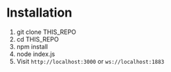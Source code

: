 # Installation
1. git clone THIS_REPO
2. cd THIS_REPO
3. npm install
4. node index.js
5. Visit `http://localhost:3000` or `ws://localhost:1883`